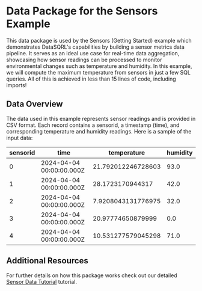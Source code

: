 # Data Package for the Sensors Example

This data package is used by the Sensors (Getting Started) example which demonstrates DataSQRL's capabilities by
building a sensor metrics data pipeline. It serves as an ideal use case for real-time data aggregation, showcasing how
sensor readings can be processed to monitor environmental changes such as temperature and humidity. In this example,
we will compute the maximum temperature from sensors in just a few SQL queries.
All of this is achieved in less than 15 lines of code, including imports!

## Data Overview

The data used in this example represents sensor readings and is provided in CSV format.
Each record contains a sensorid, a timestamp (time), and corresponding temperature and humidity readings.
Here is a sample of the input data:

| sensorid | time                      | temperature            | humidity |
| -------- | ------------------------- | ---------------------- | -------- |
| 0        | 2024-04-04 00:00:00.000Z  | 21.792012246728603     | 93.0     |
| 1        | 2024-04-04 00:00:00.000Z  | 28.1723170944317       | 42.0     |
| 2        | 2024-04-04 00:00:00.000Z  | 7.9208043131776975     | 32.0     |
| 3        | 2024-04-04 00:00:00.000Z  | 20.97774650879999      | 0.0      |
| 4        | 2024-04-04 00:00:00.000Z  | 10.531277579045298     | 71.0     |

## Additional Resources

For further details on how this package works check out our detailed
[Sensor Data Tutorial](http://www.datasqrl.com/docs/getting-started/quickstart/) tutorial.
